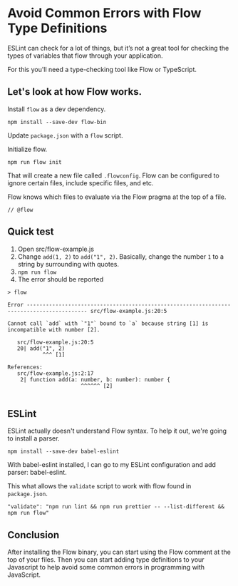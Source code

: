 # Avoid Common Errors with Flow Type Definitions
ESLint can check for a lot of things, but it’s not a great tool for checking the types of variables that flow through your application.

For this you'll need a type-checking tool like Flow or TypeScript.

## Let's look at how Flow works.
Install `flow` as a dev dependency.

```
npm install --save-dev flow-bin
```

Update `package.json` with a `flow` script.

Initialize flow.

```
npm run flow init
```

That will create a new file called `.flowconfig`. Flow can be configured to ignore certain files, include specific files, and etc.

Flow knows which files to evaluate via the Flow pragma at the top of a file.

```
// @flow
```

## Quick test
1. Open src/flow-example.js
2. Change `add(1, 2)` to `add("1", 2)`. Basically, change the number `1` to a string by surrounding with quotes.
3. `npm run flow`
4. The error should be reported

```
> flow

Error ----------------------------------------------------------------------------------------- src/flow-example.js:20:5

Cannot call `add` with `"1"` bound to `a` because string [1] is incompatible with number [2].

   src/flow-example.js:20:5
   20| add("1", 2)
           ^^^ [1]

References:
   src/flow-example.js:2:17
    2| function add(a: number, b: number): number {
                       ^^^^^^ [2]


```

## ESLint
ESLint actually doesn't understand Flow syntax. To help it out, we're going to install a parser.

```
npm install --save-dev babel-eslint
```

With babel-eslint installed, I can go to my ESLint configuration and add parser: babel-eslint.

This what allows the `validate` script to work with flow found in `package.json`.

```
"validate": "npm run lint && npm run prettier -- --list-different && npm run flow"
```

## Conclusion
After installing the Flow binary, you can start using the Flow comment at the top of your files. Then you can start adding type definitions to your Javascript to help avoid some common errors in programming with JavaScript.
